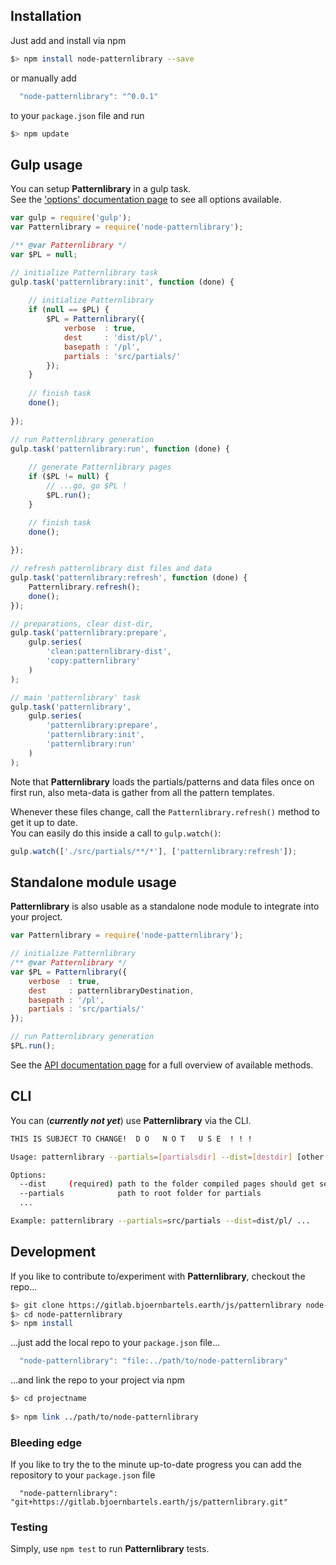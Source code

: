 ## Installation


Just add and install via npm

```bash
$> npm install node-patternlibrary --save
```

or manually add 
```js
  "node-patternlibrary": "^0.0.1"
```
to your `package.json` file and run 
```js
$> npm update
```


## Gulp usage

You can setup **Patternlibrary** in a gulp task.    
See the ['options' documentation page](options_docs.md) to see all options available.

```js
var gulp = require('gulp');
var Patternlibrary = require('node-patternlibrary');

/** @var Patternlibrary */
var $PL = null;

// initialize Patternlibrary task
gulp.task('patternlibrary:init', function (done) {
    
    // initialize Patternlibrary
    if (null == $PL) {
        $PL = Patternlibrary({
            verbose  : true,
            dest     : 'dist/pl/',
            basepath : '/pl',
            partials : 'src/partials/'
        });
    }
    
    // finish task
    done();
    
});

// run Patternlibrary generation
gulp.task('patternlibrary:run', function (done) {
    
    // generate Patternlibrary pages
    if ($PL != null) {
        // ...go, go $PL ! 
        $PL.run();
    }

    // finish task
    done();
    
});

// refresh patternlibrary dist files and data
gulp.task('patternlibrary:refresh', function (done) {
    Patternlibrary.refresh();
    done();
});

// preparations, clear dist-dir, 
gulp.task('patternlibrary:prepare',
    gulp.series(
        'clean:patternlibrary-dist',
        'copy:patternlibrary'
    )
);

// main 'patternlibrary' task
gulp.task('patternlibrary',
    gulp.series(
        'patternlibrary:prepare',
        'patternlibrary:init',
        'patternlibrary:run'
    )
);
```

Note that **Patternlibrary** loads the partials/patterns and data files once on first run, 
also meta-data is gather from all the pattern templates.

Whenever these files change, call the `Patternlibrary.refresh()` method to get it up to date.    
You can easily do this inside a call to `gulp.watch()`:

```js
gulp.watch(['./src/partials/**/*'], ['patternlibrary:refresh']);
```


## Standalone module usage

**Patternlibrary** is also usable as a standalone node module to integrate into your project. 

```js
var Patternlibrary = require('node-patternlibrary');

// initialize Patternlibrary
/** @var Patternlibrary */
var $PL = Patternlibrary({
    verbose  : true,
    dest     : patternlibraryDestination,
    basepath : '/pl',
    partials : 'src/partials/'
});

// run Patternlibrary generation
$PL.run();    
```

See the [API documentation page](api_docs.md) for a full overview of available methods.



## CLI

You can (_**currently not yet**_) use **Patternlibrary** via the CLI.

```bash
THIS IS SUBJECT TO CHANGE!  D O   N O T   U S E  ! ! !

Usage: patternlibrary --partials=[partialsdir] --dist=[destdir] [other options...]

Options:
  --dist     (required) path to the folder compiled pages should get sent to
  --partials            path to root folder for partials
  ...

Example: patternlibrary --partials=src/partials --dist=dist/pl/ ...
```




## Development

If you like to contribute to/experiment with **Patternlibrary**, checkout the repo...
```bash
$> git clone https://gitlab.bjoernbartels.earth/js/patternlibrary node-patternlibrary
$> cd node-patternlibrary
$> npm install
```

...just add the local repo to your `package.json` file...
```js
  "node-patternlibrary": "file:../path/to/node-patternlibrary"
```

...and link the repo to your project via npm
```bash
$> cd projectname
    
$> npm link ../path/to/node-patternlibrary 
```

### Bleeding edge

If you like to try the to the minute up-to-date progress you can add the repository to your `package.json` file
```
  "node-patternlibrary": "git+https://gitlab.bjoernbartels.earth/js/patternlibrary.git"
```


### Testing

Simply, use `npm test` to run **Patternlibrary** tests.
